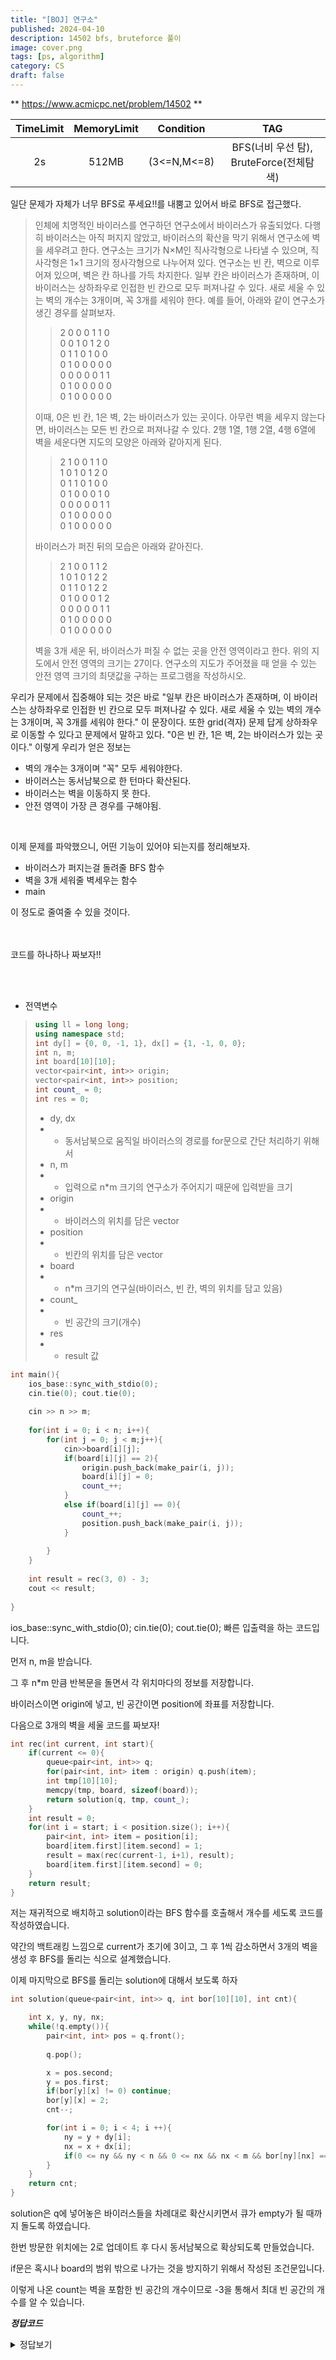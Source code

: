 ```yaml
---
title: "[BOJ] 연구소"
published: 2024-04-10
description: 14502 bfs, bruteforce 풀이
image: cover.png
tags: [ps, algorithm]
category: CS
draft: false
---
```


** https://www.acmicpc.net/problem/14502 **

|  TimeLimit  |  MemoryLimit  |  Condition   |               TAG                |
|:-----------:|:-------------:|:------------:|:--------------------------------:|
|     2s      |     512MB     | (3<=N,M<=8)  |  BFS(너비 우선 탐), BruteForce(전체탐색)  |


일단 문제가 자체가 너무 BFS로 푸세요!!를 내뿜고 있어서 바로 BFS로 접근했다.

> 인체에 치명적인 바이러스를 연구하던 연구소에서 바이러스가 유출되었다. 다행히 바이러스는 아직 퍼지지 않았고, 바이러스의 확산을 막기 위해서 연구소에 벽을 세우려고 한다.
> 연구소는 크기가 N×M인 직사각형으로 나타낼 수 있으며, 직사각형은 1×1 크기의 정사각형으로 나누어져 있다. 연구소는 빈 칸, 벽으로 이루어져 있으며, 벽은 칸 하나를 가득 차지한다.
> 일부 칸은 바이러스가 존재하며, 이 바이러스는 상하좌우로 인접한 빈 칸으로 모두 퍼져나갈 수 있다. 새로 세울 수 있는 벽의 개수는 3개이며, 꼭 3개를 세워야 한다.
> 예를 들어, 아래와 같이 연구소가 생긴 경우를 살펴보자.
>> 2 0 0 0 1 1 0\
>> 0 0 1 0 1 2 0\
>> 0 1 1 0 1 0 0\
>> 0 1 0 0 0 0 0\
>> 0 0 0 0 0 1 1\
>> 0 1 0 0 0 0 0\
>> 0 1 0 0 0 0 0
>
> 이때, 0은 빈 칸, 1은 벽, 2는 바이러스가 있는 곳이다. 아무런 벽을 세우지 않는다면, 바이러스는 모든 빈 칸으로 퍼져나갈 수 있다.
> 2행 1열, 1행 2열, 4행 6열에 벽을 세운다면 지도의 모양은 아래와 같아지게 된다.
>> 2 1 0 0 1 1 0\
1 0 1 0 1 2 0\
0 1 1 0 1 0 0\
0 1 0 0 0 1 0\
0 0 0 0 0 1 1\
0 1 0 0 0 0 0\
0 1 0 0 0 0 0
> 
> 바이러스가 퍼진 뒤의 모습은 아래와 같아진다.
>> 2 1 0 0 1 1 2\
1 0 1 0 1 2 2\
0 1 1 0 1 2 2\
0 1 0 0 0 1 2\
0 0 0 0 0 1 1\
0 1 0 0 0 0 0\
0 1 0 0 0 0 0
> 
> 벽을 3개 세운 뒤, 바이러스가 퍼질 수 없는 곳을 안전 영역이라고 한다. 위의 지도에서 안전 영역의 크기는 27이다.
> 연구소의 지도가 주어졌을 때 얻을 수 있는 안전 영역 크기의 최댓값을 구하는 프로그램을 작성하시오.


우리가 문제에서 집중해야 되는 것은 바로 "일부 칸은 바이러스가 존재하며, 이 바이러스는 상하좌우로 인접한 빈 칸으로 모두 퍼져나갈 수 있다. 새로 세울 수 있는 벽의 개수는 3개이며, 꼭 3개를 세워야 한다." 이 문장이다. 또한 grid(격자) 문제 답게 상하좌우로 이동할 수 있다고 문제에서 말하고 있다. "0은 빈 칸, 1은 벽, 2는 바이러스가 있는 곳이다." 이렇게 우리가 얻은 정보는



* 벽의 개수는 3개이며 "꼭" 모두 세워야한다.
* 바이러스는 동서남북으로 한 턴마다 확산된다.
* 바이러스는 벽을 이동하지 못 한다.
* 안전 영역이 가장 큰 경우를 구해야됨.


&nbsp;


이제 문제를 파악했으니, 어떤 기능이 있어야 되는지를 정리해보자.


* 바이러스가 퍼지는걸 돌려줄 BFS 함수
* 벽을 3개 세워줄 벽세우는 함수
* main

이 정도로 줄여줄 수 있을 것이다.
\
&nbsp;
\
&nbsp;


코드를 하나하나 짜보자!!

\
&nbsp;

* 전역변수

> 
> 
> ```cpp
> using ll = long long;
> using namespace std;
> int dy[] = {0, 0, -1, 1}, dx[] = {1, -1, 0, 0};
> int n, m;
> int board[10][10];
> vector<pair<int, int>> origin;
> vector<pair<int, int>> position;
> int count_ = 0;
> int res = 0;
> ```
> * dy, dx
> * * 동서남북으로 움직일 바이러스의 경로를 for문으로 간단 처리하기 위해서
> * n, m
> * * 입력으로 n*m 크기의 연구소가 주어지기 때문에 입력받을 크기
> * origin
> * * 바이러스의 위치를 담은 vector
> * position
> * * 빈칸의 위치를 담은 vector
> * board
> * * n*m 크기의 연구실(바이러스, 빈 칸, 벽의 위치를 담고 있음)
> * count_
> * * 빈 공간의 크기(개수)
> * res
> * * result 값



```cpp
int main(){
    ios_base::sync_with_stdio(0);
    cin.tie(0); cout.tie(0);
    
    cin >> n >> m;
    
    for(int i = 0; i < n; i++){
        for(int j = 0; j < m;j++){
            cin>>board[i][j];
            if(board[i][j] == 2){
                origin.push_back(make_pair(i, j));
                board[i][j] = 0;
                count_++;
            }
            else if(board[i][j] == 0){
                count_++;
                position.push_back(make_pair(i, j));
            }
            
        }
    }
    
    int result = rec(3, 0) - 3;
    cout << result;
    
}
```

ios_base::sync_with_stdio(0); cin.tie(0); cout.tie(0); 빠른 입출력을 하는 코드입니다.



먼저 n, m을 받습니다.



그 후 n*m 만큼 반복문을 돌면서 각 위치마다의 정보를 저장합니다.



바이러스이면 origin에 넣고, 빈 공간이면 position에 좌표를 저장합니다.





다음으로 3개의 벽을 세울 코드를 짜보자!

```cpp
int rec(int current, int start){
    if(current <= 0){
        queue<pair<int, int>> q;
        for(pair<int, int> item : origin) q.push(item);
        int tmp[10][10];
        memcpy(tmp, board, sizeof(board));
        return solution(q, tmp, count_);
    }
    int result = 0;
    for(int i = start; i < position.size(); i++){
        pair<int, int> item = position[i];
        board[item.first][item.second] = 1;
        result = max(rec(current-1, i+1), result);
        board[item.first][item.second] = 0;
    }
    return result;
}
```

저는 재귀적으로 배치하고 solution이라는 BFS 함수를 호출해서 개수를 세도록 코드를 작성하였습니다.



약간의 백트래킹 느낌으로 current가 초기에 3이고, 그 후 1씩 감소하면서 3개의 벽을 생성 후 BFS를 돌리는 식으로 설계했습니다.



이제 마지막으로 BFS를 돌리는 solution에 대해서 보도록 하자
```cpp
int solution(queue<pair<int, int>> q, int bor[10][10], int cnt){

    int x, y, ny, nx;
    while(!q.empty()){
        pair<int, int> pos = q.front();
        
        q.pop();

        x = pos.second;
        y = pos.first;
        if(bor[y][x] != 0) continue;
        bor[y][x] = 2;
        cnt--;

        for(int i = 0; i < 4; i ++){
            ny = y + dy[i];
            nx = x + dx[i];
            if(0 <= ny && ny < n && 0 <= nx && nx < m && bor[ny][nx] == 0) q.push(make_pair(ny, nx));
        }
    }
    return cnt;
}
```
solution은 q에 넣어놓은 바이러스들을 차례대로 확산시키면서 큐가 empty가 될 때까지 돌도록 하였습니다.



한번 방문한 위치에는 2로 업데이트 후 다시 동서남북으로 확상되도록 만들었습니다.



if문은 혹시나 board의 범위 밖으로 나가는 것을 방지하기 위해서 작성된 조건문입니다.



이렇게 나온 count는 벽을 포함한 빈 공간의 개수이므로 -3을 통해서 최대 빈 공간의 개수를 알 수 있습니다.



***정답코드***
<details>
<summary>정답보기</summary>

<!-- summary 아래 한칸 공백 두어야함 -->
## Solution
```cpp
#define MAX 200000001
#include <iostream>
#include <vector>
#include <cstring>
#include <algorithm>
#include <cstring>
#include <queue>
#include <stack>
using ll = long long;
using namespace std;

int dy[] = {0, 0, -1, 1}, dx[] = {1, -1, 0, 0};

int n, m;
int board[10][10];

vector<pair<int, int>> origin;
vector<pair<int, int>> position;
int count_ = 0;
int res = 0;
int test = 0;

int solution(queue<pair<int, int>> q, int bor[10][10], int cnt){

    int x, y, ny, nx;
    while(!q.empty()){
        pair<int, int> pos = q.front();
        
        q.pop();

        x = pos.second;
        y = pos.first;
        if(bor[y][x] != 0) continue;
        bor[y][x] = 2;
        cnt--;

        for(int i = 0; i < 4; i ++){
            ny = y + dy[i];
            nx = x + dx[i];
            if(0 <= ny && ny < n && 0 <= nx && nx < m && bor[ny][nx] == 0) q.push(make_pair(ny, nx));
        }
    }
    return cnt;
}

int rec(int current, int start){
    if(current <= 0){
        queue<pair<int, int>> q;
        for(pair<int, int> item : origin) q.push(item);
        int tmp[10][10];
        memcpy(tmp, board, sizeof(board));
        return solution(q, tmp, count_);
    }
    int result = 0;
    for(int i = start; i < position.size(); i++){
        pair<int, int> item = position[i];
        board[item.first][item.second] = 1;
        result = max(rec(current-1, i+1), result);
        board[item.first][item.second] = 0;
    }
    return result;
}
int main(){
    ios_base::sync_with_stdio(0);
    cin.tie(0); cout.tie(0);
    cin >> n >> m;
    
    
    
    for(int i = 0; i < n; i++){
        for(int j = 0; j < m;j++){
            cin>>board[i][j];
            if(board[i][j] == 2){
                origin.push_back(make_pair(i, j));
                board[i][j] = 0;
                count_++;
            }
            else if(board[i][j] == 0){
                count_++;
                position.push_back(make_pair(i, j));
            }
            
        }
    }
    
    int result = rec(3, 0) - 3;
    cout << result;
    
}
```
</details>




